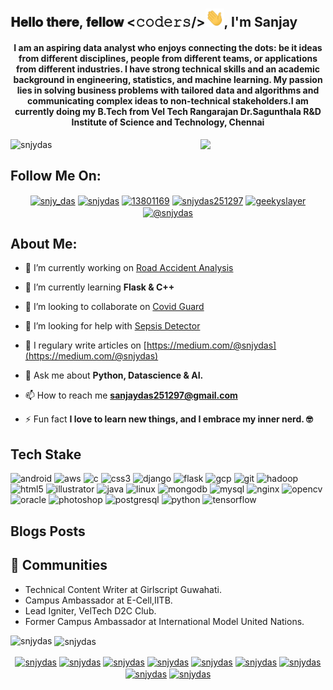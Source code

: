 <h1 align="center"><h2> 𝐇𝐞𝐥𝐥𝐨 𝐭𝐡𝐞𝐫𝐞, 𝐟𝐞𝐥𝐥𝐨𝐰 <𝚌𝚘𝚍𝚎𝚛𝚜/><img src="https://raw.githubusercontent.com/ABSphreak/ABSphreak/master/gifs/Hi.gif" width="30px">, I'm Sanjay</h1>
<h4 align="center">I am an aspiring data analyst who enjoys connecting the dots: be it ideas from different disciplines, people from different teams, or applications from different industries. I have strong technical skills and an academic background in engineering, statistics, and machine learning. My passion lies in solving business problems with tailored data and algorithms and communicating complex ideas to non-technical stakeholders.I am currently doing my B.Tech from Vel Tech Rangarajan Dr.Sagunthala R&D Institute of Science and Technology, Chennai</h4>
<img align='right' src='https://user-images.githubusercontent.com/5713670/87202985-820dcb80-c2b6-11ea-9f56-7ec461c497c3.gif' width='200"'>
<p align="left"> <img src="https://komarev.com/ghpvc/?username=snjydas" alt="snjydas" /> </p>
  
## Follow Me On:
<p align="center">
<a href="https://twitter.com/snjy_das" target="blank"><img align="center" src="https://cdn.jsdelivr.net/npm/simple-icons@3.0.1/icons/twitter.svg" alt="snjy_das" height="30" width="30" /></a>
<a href="https://linkedin.com/in/snjydas" target="blank"><img align="center" src="https://cdn.jsdelivr.net/npm/simple-icons@3.0.1/icons/linkedin.svg" alt="snjydas" height="30" width="30" /></a>
<a href="https://stackoverflow.com/users/13801169" target="blank"><img align="center" src="https://cdn.jsdelivr.net/npm/simple-icons@3.0.1/icons/stackoverflow.svg" alt="13801169" height="30" width="30" /></a>
<a href="https://fb.com/snjydas251297" target="blank"><img align="center" src="https://cdn.jsdelivr.net/npm/simple-icons@3.0.1/icons/facebook.svg" alt="snjydas251297" height="30" width="30" /></a>
<a href="https://instagram.com/geekyslayer" target="blank"><img align="center" src="https://cdn.jsdelivr.net/npm/simple-icons@3.0.1/icons/instagram.svg" alt="geekyslayer" height="30" width="30" /></a>
<a href="https://medium.com/@snjydas" target="blank"><img align="center" src="https://cdn.jsdelivr.net/npm/simple-icons@3.0.1/icons/medium.svg" alt="@snjydas" height="30" width="30" /></a>
</p>

## About Me:

- 🔭 I’m currently working on [Road Accident Analysis](https://github.com/snjydas/Road-Accident-Analysis)

- 🌱 I’m currently learning **Flask & C++**

- 👯 I’m looking to collaborate on [Covid Guard](https://github.com/snjydas/Covid-Guard)

- 🤝 I’m looking for help with [Sepsis Detector](https://github.com/snjydas/Sepsis-Detection)

- 📝 I regulary write articles on [https://medium.com/@snjydas](https://medium.com/@snjydas)

- 💬 Ask me about **Python, Datascience & AI.**

- 📫 How to reach me **sanjaydas251297@gmail.com**

- ⚡ Fun fact **I love to learn new things, and I embrace my inner nerd. 🤓**


## Tech Stake

<p align="left"><img src="https://devicons.github.io/devicon/devicon.git/icons/android/android-original-wordmark.svg" alt="android" width="40" height="40"/> <img src="https://devicons.github.io/devicon/devicon.git/icons/amazonwebservices/amazonwebservices-original-wordmark.svg" alt="aws" width="40" height="40"/> <img src="https://devicons.github.io/devicon/devicon.git/icons/c/c-original.svg" alt="c" width="40" height="40"/> <img src="https://devicons.github.io/devicon/devicon.git/icons/css3/css3-original-wordmark.svg" alt="css3" width="40" height="40"/> <img src="https://devicons.github.io/devicon/devicon.git/icons/django/django-original.svg" alt="django" width="40" height="40"/> <img src="https://www.vectorlogo.zone/logos/pocoo_flask/pocoo_flask-icon.svg" alt="flask" width="40" height="40"/> <img src="https://www.vectorlogo.zone/logos/google_cloud/google_cloud-icon.svg" alt="gcp" width="40" height="40"/> <img src="https://www.vectorlogo.zone/logos/git-scm/git-scm-icon.svg" alt="git" width="40" height="40"/> <img src="https://www.vectorlogo.zone/logos/apache_hadoop/apache_hadoop-icon.svg" alt="hadoop" width="40" height="40"/> <img src="https://devicons.github.io/devicon/devicon.git/icons/html5/html5-original-wordmark.svg" alt="html5" width="40" height="40"/> <img src="https://www.vectorlogo.zone/logos/adobe_illustrator/adobe_illustrator-icon.svg" alt="illustrator" width="40" height="40"/> <img src="https://devicons.github.io/devicon/devicon.git/icons/java/java-original-wordmark.svg" alt="java" width="40" height="40"/> <img src="https://devicons.github.io/devicon/devicon.git/icons/linux/linux-original.svg" alt="linux" width="40" height="40"/> <img src="https://devicons.github.io/devicon/devicon.git/icons/mongodb/mongodb-original-wordmark.svg" alt="mongodb" width="40" height="40"/> <img src="https://devicons.github.io/devicon/devicon.git/icons/mysql/mysql-original-wordmark.svg" alt="mysql" width="40" height="40"/> <img src="https://devicons.github.io/devicon/devicon.git/icons/nginx/nginx-original.svg" alt="nginx" width="40" height="40"/> <img src="https://www.vectorlogo.zone/logos/opencv/opencv-icon.svg" alt="opencv" width="40" height="40"/> <img src="https://devicons.github.io/devicon/devicon.git/icons/oracle/oracle-original.svg" alt="oracle" width="40" height="40"/> <img src="https://devicons.github.io/devicon/devicon.git/icons/photoshop/photoshop-plain.svg" alt="photoshop" width="40" height="40"/> <img src="https://devicons.github.io/devicon/devicon.git/icons/postgresql/postgresql-original-wordmark.svg" alt="postgresql" width="40" height="40"/> <img src="https://devicons.github.io/devicon/devicon.git/icons/python/python-original.svg" alt="python" width="40" height="40"/> <img src="https://www.vectorlogo.zone/logos/tensorflow/tensorflow-icon.svg" alt="tensorflow" width="40" height="40"/></p>


## Blogs Posts

<!-- BLOG-POST-LIST:START -->
<!-- BLOG-POST-LIST:END -->


## 👯 Communities
* Technical Content Writer at Girlscript Guwahati.
* Campus Ambassador at E-Cell,IITB.
* Lead Igniter, VelTech D2C Club.
* Former Campus Ambassador at International Model United Nations.

<p><img align="left" src="https://github-readme-stats.vercel.app/api/top-langs/?username=snjydas&theme=graywhite&layout=compact&hide=html" alt="snjydas" /></p>


<p>&nbsp;<img align="center" src="https://github-readme-stats.vercel.app/api?username=snjydas&theme=graywhite&show_icons=true" alt="snjydas" /></p>

<p align="center">
<a href="https://dev.to/snjydas" target="blank"><img align="center" src="https://cdn.jsdelivr.net/npm/simple-icons@3.0.1/icons/dev-dot-to.svg" alt="snjydas" height="30" width="30" /></a>
<a href="https://kaggle.com/snjydas" target="blank"><img align="center" src="https://cdn.jsdelivr.net/npm/simple-icons@3.0.1/icons/kaggle.svg" alt="snjydas" height="30" width="30" /></a>
<a href="https://www.codechef.com/snjydas" target="blank"><img align="center" src="https://cdn.jsdelivr.net/npm/simple-icons@3.1.0/icons/codechef.svg" alt="snjydas" height="30" width="30" /></a>
<a href="https://www.hackerrank.com/snjydas" target="blank"><img align="center" src="https://cdn.jsdelivr.net/npm/simple-icons@3.0.1/icons/hackerrank.svg" alt="snjydas" height="30" width="30" /></a>
<a href="https://www.codeforces.com/snjydas" target="blank"><img align="center" src="https://cdn.jsdelivr.net/npm/simple-icons@3.0.1/icons/codeforces.svg" alt="snjydas" height="30" width="30" /></a>
<a href="https://www.leetcode.com/snjydas" target="blank"><img align="center" src="https://cdn.jsdelivr.net/npm/simple-icons@3.0.1/icons/leetcode.svg" alt="snjydas" height="30" width="30" /></a>
<a href="https://www.hackerearth.com/snjydas" target="blank"><img align="center" src="https://cdn.jsdelivr.net/npm/simple-icons@3.0.1/icons/hackerearth.svg" alt="snjydas" height="30" width="30" /></a>
<a href="https://www.geeksforgeeks.com/snjydas" target="blank"><img align="center" src="https://cdn.jsdelivr.net/npm/simple-icons@3.0.1/icons/geeksforgeeks.svg" alt="snjydas" height="30" width="30" /></a>
<a href="https://www.topcoder.com/snjydas" target="blank"><img align="center" src="https://cdn.jsdelivr.net/npm/simple-icons@3.0.1/icons/topcoder.svg" alt="snjydas" height="30" width="30" /></a>
</p>
